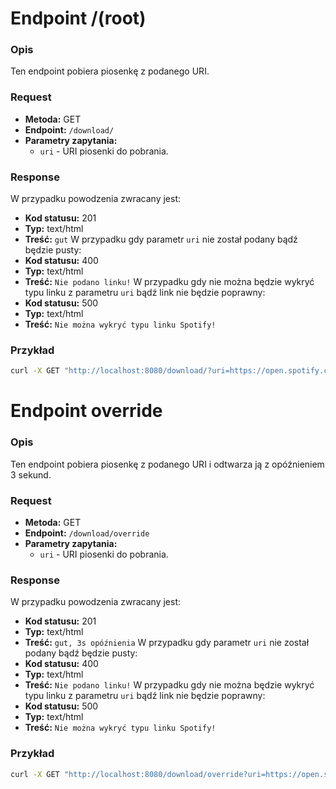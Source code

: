 # Endpoint /(root)
### Opis
Ten endpoint pobiera piosenkę z podanego URI.
### Request
- **Metoda:** GET
- **Endpoint:** `/download/`
- **Parametry zapytania:**
    - `uri` - URI piosenki do pobrania.
### Response
W przypadku powodzenia zwracany jest:
- **Kod statusu:** 201
- **Typ:** text/html
- **Treść:** `gut`
W przypadku gdy parametr `uri` nie został podany bądź będzie pusty:
- **Kod statusu:** 400
- **Typ:** text/html
- **Treść:** `Nie podano linku!`
W przypadku gdy nie można będzie wykryć typu linku z parametru `uri` bądź link nie będzie poprawny:
- **Kod statusu:** 500
- **Typ:** text/html
- **Treść:** `Nie można wykryć typu linku Spotify!`
### Przykład
```bash
curl -X GET "http://localhost:8080/download/?uri=https://open.spotify.com/track/4PTG3Z6ehGkBFwjybzWkR8"
```
# Endpoint override
### Opis
Ten endpoint pobiera piosenkę z podanego URI i odtwarza ją z opóźnieniem 3 sekund.
### Request
- **Metoda:** GET
- **Endpoint:** `/download/override`
- **Parametry zapytania:**
    - `uri` - URI piosenki do pobrania.
### Response
W przypadku powodzenia zwracany jest:
- **Kod statusu:** 201
- **Typ:** text/html
- **Treść:** `gut, 3s opóźnienia`
W przypadku gdy parametr `uri` nie został podany bądź będzie pusty:
- **Kod statusu:** 400
- **Typ:** text/html
- **Treść:** `Nie podano linku!`
W przypadku gdy nie można będzie wykryć typu linku z parametru `uri` bądź link nie będzie poprawny:
- **Kod statusu:** 500
- **Typ:** text/html
- **Treść:** `Nie można wykryć typu linku Spotify!`
### Przykład
```bash
curl -X GET "http://localhost:8080/download/override?uri=https://open.spotify.com/track/4PTG3Z6ehGkBFwjybzWkR8"
```